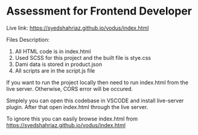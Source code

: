 # Assessment for Frontend Developer

Live link:
https://syedshahriaz.github.io/vodus/index.html


Files Description:
1. All HTML code is in index.html
2. Used SCSS for this project and the built file is stye.css
3. Dami data is stored in product.json
4. All scripts are in the script.js file

If you want to run the project locally then need to run index.html from the live server. Otherwise, CORS error will be occured. 

Simplely you can open this codebase in VSCODE and install live-server plugin. After that open index.html through the live server. 

To ignore this you can easily browse index.html from https://syedshahriaz.github.io/vodus/index.html 